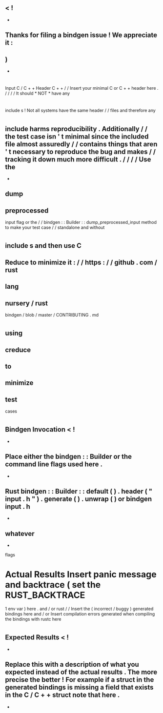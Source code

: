 <
!
-
-
Thanks
for
filing
a
bindgen
issue
!
We
appreciate
it
:
-
)
-
-
>
#
#
#
Input
C
/
C
+
+
Header
C
+
+
/
/
Insert
your
minimal
C
or
C
+
+
header
here
.
/
/
/
/
It
should
*
NOT
*
have
any
#
include
s
!
Not
all
systems
have
the
same
header
/
/
files
and
therefore
any
#
include
harms
reproducibility
.
Additionally
/
/
the
test
case
isn
'
t
minimal
since
the
included
file
almost
assuredly
/
/
contains
things
that
aren
'
t
necessary
to
reproduce
the
bug
and
makes
/
/
tracking
it
down
much
more
difficult
.
/
/
/
/
Use
the
-
-
dump
-
preprocessed
-
input
flag
or
the
/
/
bindgen
:
:
Builder
:
:
dump_preprocessed_input
method
to
make
your
test
case
/
/
standalone
and
without
#
include
s
and
then
use
C
-
Reduce
to
minimize
it
:
/
/
https
:
/
/
github
.
com
/
rust
-
lang
-
nursery
/
rust
-
bindgen
/
blob
/
master
/
CONTRIBUTING
.
md
#
using
-
creduce
-
to
-
minimize
-
test
-
cases
#
#
#
Bindgen
Invocation
<
!
-
-
Place
either
the
bindgen
:
:
Builder
or
the
command
line
flags
used
here
.
-
-
>
Rust
bindgen
:
:
Builder
:
:
default
(
)
.
header
(
"
input
.
h
"
)
.
generate
(
)
.
unwrap
(
)
or
bindgen
input
.
h
-
-
whatever
-
-
flags
#
#
#
Actual
Results
Insert
panic
message
and
backtrace
(
set
the
RUST_BACKTRACE
=
1
env
var
)
here
.
and
/
or
rust
/
/
Insert
the
(
incorrect
/
buggy
)
generated
bindings
here
and
/
or
Insert
compilation
errors
generated
when
compiling
the
bindings
with
rustc
here
#
#
#
Expected
Results
<
!
-
-
Replace
this
with
a
description
of
what
you
expected
instead
of
the
actual
results
.
The
more
precise
the
better
!
For
example
if
a
struct
in
the
generated
bindings
is
missing
a
field
that
exists
in
the
C
/
C
+
+
struct
note
that
here
.
-
-
>
